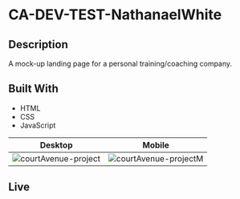 # CA-DEV-TEST-NathanaelWhite

## Description

A mock-up landing page for a personal training/coaching company. 

## Built With

- HTML
- CSS
- JavaScript

Desktop            |  Mobile
:-------------------------:|:-------------------------:
![courtAvenue-project](https://user-images.githubusercontent.com/77940998/150659631-09061d22-34be-437e-902b-cbd93e2aec88.PNG)  |  ![courtAvenue-projectM](https://user-images.githubusercontent.com/77940998/150659637-f0fadd09-4e5e-415e-a4eb-96f063f2a930.PNG)

## Live 

